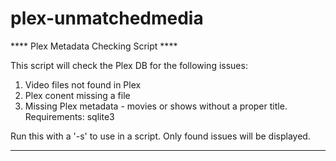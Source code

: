 # plex-unmatchedmedia

**** Plex Metadata Checking Script ****

This script will check the Plex DB for the following issues:
1. Video files not found in Plex
2. Plex conent missing a file
3. Missing Plex metadata - movies or shows without a proper title.
Requirements: sqlite3

Run this with a '-s' to use in a script. Only found issues will be displayed.
***************************************


